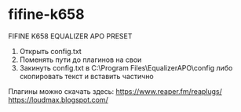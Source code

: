 # fifine-k658
FIFINE K658 EQUALIZER APO PRESET

1. Открыть config.txt
2. Поменять пути до плагинов на свои
3. Закинуть config.txt в C:\Program Files\EqualizerAPO\config либо скопировать текст и вставить частично

Плагины можно скачать здесь:
https://www.reaper.fm/reaplugs/<br>
https://loudmax.blogspot.com/<br>

